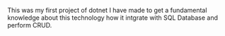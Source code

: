 This was my first project of dotnet I have made to get a fundamental knowledge about this technology how it intgrate with SQL Database and perform CRUD.

